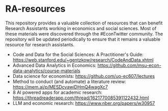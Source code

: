 # RA-resources
This repository provides a valuable collection of resources that can benefit Research Assistants working in economics and social sciences. Most of these materials were discovered through the #EconTwitter community.  The repository will be updated periodically to ensure that it remains a valuable resource for research assistants.

- Code and Data for the Social Sciences: A Practitioner's Guide: https://web.stanford.edu/~gentzkow/research/CodeAndData.xhtml
- Advanced Data Analytics in Economics: https://github.com/msu-econ-data-analytics/course-materials
- Data science for economists: https://github.com/uo-ec607/lectures
- Method to conduct (and automate) a literature review: https://mem.ai/p/MESDcvawiDHmQ4wagXc7
- 8 AI powered apps for academic research: https://threadreaderapp.com/thread/1621770085391122432.html
- LLM and economic research: https://www.nber.org/papers/w30957

